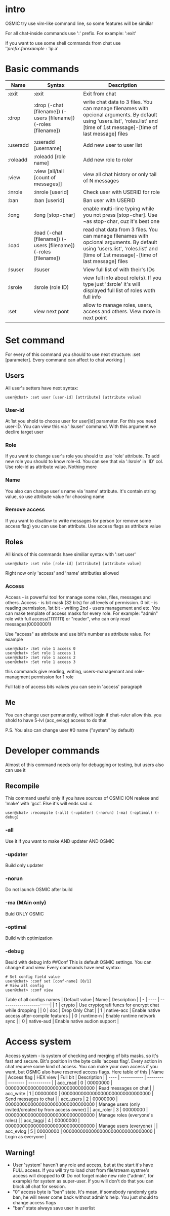 # intro
OSMIC try use vim-like command line, so some features will be similiar

For all chat-inside commands use ':' prefix. For example: ':exit'

If you want to use some shell commands from chat use '$' prefix. for example: '$ip a'

# Basic commands
| Name | Syntax | Description |
| ---- | ------ | ----------- |
| :exit | :exit | Exit from chat |
| :drop | :drop (-chat [filename]) (-users [filename]) (-roles [filename]) | write chat data to 3 files. You can manage filenames with opcional arguments. By default using 'users.list', 'roles.list' and [time of 1st message]-[time of last message] files |
| :useradd | :useradd [username] | Add new user to user list |
| :roleadd | :roleadd [role name] | Add new role to roler |
| :view | :view [all/tail [count of messages]] | view all chat history or only tail of N messages |
| :inrole | :inrole [userid] | Check user with USERID for role |
| :ban | :ban [userid] | Ban user with USERID |
| :long | :long [stop-char] | enable multi-line typing while you not press [stop-char]. Use ~as stop-char, cuz it's best one |
| :load | :load (-chat [filename]) (-users [filename]) (-roles [filename]) | read chat data from 3 files. You can manage filenames with opcional arguments. By default using 'users.list', 'roles.list' and [time of 1st message]-[time of last message] files |
| :lsuser | :lsuser | View full list of with their's IDs |
| :lsrole | :lsrole (role ID) | view full info about role(s). If you type just ':lsrole' it's will displayed full list of roles woth full info |
| :set | view next pont | allow to manage roles, users, access and others. View more in next point |

# Set command
For every of this command you should to use next structure: :set [parameter]. Every command can affect to chat working |
## Users
All user's setters have next syntax:
```
user@chat> :set user [user-id] [attribute] [attribute value]
```
### User-id
At 1st you shold to choose user for user[id] parameter. For this you need user-ID. You can view this via ':lsuser' command. With this argument we declire target user
### Role
If you want to change user's role you should to use 'role' attribute. To add new role you should to know role-id. You can see that via ':lsrole' in 'ID' col. 
Use role-id as attribute value. Nothing more
### Name
You also can change user's name via 'name' attribute. It's contain string value, so use attribute value for choosing name
### Remove access
If you want to disallow to write messages for person (or remove some access flag) you can use ban attribute. Use access flags as attribute value

## Roles
All kinds of this commands have similiar syntax with ':set user' 
```
user@chat> :set role [role-id] [attribute] [attribute value]
```
Right now only 'access' and 'name' attributies allowed
### Access
Access - is powerful tool for manage some roles, files, messages and others. Access - is bit mask (32 bits) for all levels of permission. 0 bit - is reading permission, 1st bit - writing
 2nd - users management and etc. You can make template of access masks for every role. For example: "admin" role with full access(11111111) or "reader", who can only read messages(00000001)
 
Use "access" as attribute and use bit's number as attribute value. For example
```
user@chat> :Set role 1 access 0
user@chat> :Set role 1 access 1
user@chat> :Set role 1 access 2
user@chat> :Set role 1 access 3
```
this commands give reading, writing, users-managemant and role-managment permission for 1 role

Full table of access bits values you can see in 'access' paragraph

## Me
You can change user permanently, withoit login if chat-ruler allow this. you shold to have 5-lvl (acc_evlog) access to do that

P.S. You also can change user #0 name ("system" by default)
# Developer commands
Almost of this command needs only for debugging or testing, but users also can use it
## Recompile
This command useful only if you have sources of OSMIC ION realese and 'make' with 'gcc'. Else it's will ends sad :c
```
user@chat> :recompile (-all) (-updater) (-norun) (-ma) (-optimal) (-debug)
```
### -all
Use it if you want to make AND updater AND OSMIC
### -updater
Build only updater
### -norun
Do not launch OSMIC after build
### -ma (MAin only)
Buld ONLY OSMIC
### -optimal
Build with optimization
### -debug
Beuld with debug info
##Conf
This is default OSMIC settings. You can change it and view. Every commands have next syntax:
```
# Set config field value
user@chat> :conf set [conf-name] [0/1]
# View all config
user@chat> :conf view
```
Table of all configs names
| Default value | Name | Description | 
| - | ---- | ------------------------|
| 1 | crypto | Use cryptografi funcs for encrypt chat while dropping |
| 0 | doc | Drop Only Chat |
| 1 | native-acc | Enable native access after-compile features |
| 0 | runtime-n | Enable runtime network sync |
| 0 | native-aud | Enable native audion support |

# Access system
Access system - is system of checking and merging of bits masks, so it's fast and secure. Bit's position in the byte calls 'access flag'. Every action in chat requere some kind of access. You can make your own access if you want, but OSMIC also have reserved access flags. Here table of this
| Name | Access flag | HEX view | Full bit | Description |
| ---- | ----------- | -------- | -------- | ----------- |
| acc_read  | 0 | 00000000 | 00000000000000000000000000000000 | Read messages on chat |
| acc_write | 1 | 00000000 | 00000000000000000000000000000000 | Send messages to chat |
| acc_users | 2 | 00000000 | 00000000000000000000000000000000 | Manage users (only invited/created by from access owner) |
| acc_roler | 3 | 00000000 | 00000000000000000000000000000000 | Manage roles (everyone's roles) |
| acc_taggi | 4 | 00000000 | 00000000000000000000000000000000 | Manage users (everyone) |
| acc_evlog | 5 | 00000000 | 00000000000000000000000000000000 | Login as everyone |
## Warning!
 - User 'system' haven't any role and access, but at the start it's have FULL access. If you will try to load chat from file/stream systme's access will dropped to **0**! Do not forget make new role ("admin", for example) for system as super-user. If you will don't do that you can block all chat for session.
 - "0" access byte is "ban" state. It's mean, if somebody randomly gets ban, he will never come back without admin's help. You just should to change access flags
 - "ban" state always save user in userlist
